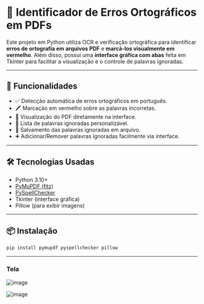 # 📝 Identificador de Erros Ortográficos em PDFs

Este projeto em Python utiliza OCR e verificação ortográfica para identificar **erros de ortografia em arquivos PDF** e **marcá-los visualmente em vermelho**. Além disso, possui uma **interface gráfica com abas** feita em Tkinter para facilitar a visualização e o controle de palavras ignoradas.

---

## 📸 Funcionalidades

- ✅ Detecção automática de erros ortográficos em português.
- 🖍️ Marcação em vermelho sobre as palavras incorretas.
- 📂 Visualização do PDF diretamente na interface.
- 🚫 Lista de palavras ignoradas personalizável.
- 💾 Salvamento das palavras ignoradas em arquivo.
- ➕ Adicionar/Remover palavras ignoradas facilmente via interface.

---

## 🛠️ Tecnologias Usadas

- Python 3.10+
- [PyMuPDF (fitz)](https://pymupdf.readthedocs.io/)
- [PySpellChecker](https://github.com/barrust/pyspellchecker)
- Tkinter (interface gráfica)
- Pillow (para exibir imagens)

---

## 📦 Instalação

```bash
pip install pymupdf pyspellchecker pillow
```

---

### Tela
![image](https://github.com/user-attachments/assets/a4af7bfb-3cb3-409b-a533-d36e96e8d5a8)

![image](https://github.com/user-attachments/assets/4f6d2e5b-a57b-4c09-8aee-98438ef1ec7a)



